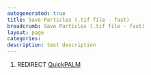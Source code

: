 ```yaml
---
autogenerated: true
title: Save Particles (.tif file - fast)
breadcrumb: Save Particles (.tif file - fast)
layout: page
categories: 
description: test description
---
```


1.  REDIRECT [QuickPALM](QuickPALM )
